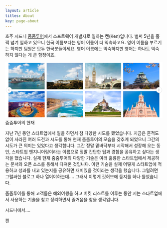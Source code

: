```yaml
---
layout: article
titles: About
key: page-about
---
```


호주 시드니 [줌줌투어](https://www.zoomzoomtour.com)에서 소프트웨어 개발자로 일하는 켄(Ken)입니다. 벌써 5년을 훌쩍 넘겨 일하고 있으니 한국 이름보다는 영어 이름이 더 익숙하고요. 영어 이름을 부르기는 하지만 팀원은 모두 한국분들이세요. 영어 이름에는 익숙하지만 영어는 하나도 익숙하지 않다는 게 큰 함정이죠.

![ZoomZoom tour](/assets/images/zoomzoomtour.jpg)
줌줌투어의 현재

지난 7년 동안 스타트업에서 일을 하면서 참 다양한 시도를 했었습니다. 지금은 흔적도 없이 사라진 여러 도전과 시도를 통해 현재 줌줌투어의 모습을 갖추게 되었으니 그간의 시도가 큰 의미는 있었다고 생각합니다.
그간 정말 밑바닥부터 시작해서 성장해 오는 동안, 스타트업 엔지니어링이라는 이름으로 정말 간단한 팁과 경험을 공유하고 싶다는 생각을 했습니다. 실제 현재 줌줌투어의 다양한 기술은 여러 훌륭한 스타트업에서 제공하는 문서와 오픈 소스를 통해서 다져온 것입니다. 이런 기술을 실제 어떻게 스타트업에 적용하고 성과를 내고 있는지를 공유하면 재미있을 것이라는 생각을 했습니다.
그럴려면 그럴싸한 블로그 하나 열어야하는데.... 그래서 이렇게 깃허브에 둥지를 하나 틀었습니다.

줌줌투어를 통해 고객들은 해외여행을 하고 버킷 리스트를 이루는 동안 저는 스타트업에서 사용하는 기술을 찾고 정리하면서 즐거움을 찾을 생각입니다.

시드니에서....

켄

